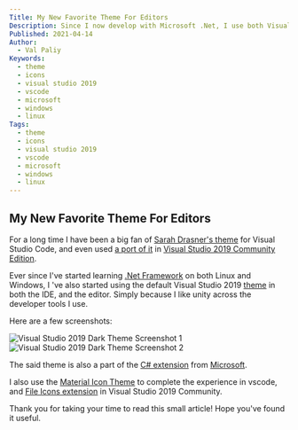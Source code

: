 ```yaml
---
Title: My New Favorite Theme For Editors
Description: Since I now develop with Microsoft .Net, I use both Visual Studio Code and Visual Studio 2019 Community edition, and have a new theme I like using on both.
Published: 2021-04-14
Author:
  - Val Paliy
Keywords:
  - theme
  - icons
  - visual studio 2019
  - vscode
  - microsoft
  - windows
  - linux
Tags:
  - theme
  - icons
  - visual studio 2019
  - vscode
  - microsoft
  - windows
  - linux
---
```


## My New Favorite Theme For Editors

For a long time I have been a big fan of [Sarah Drasner's theme](https://valticus.pro/posts/my-favorite-visual-studio-code-theme) for Visual Studio Code, and even used [a port of it](https://marketplace.visualstudio.com/items?itemName=kaos.nightowl) in [Visual Studio 2019 Community Edition](https://visualstudio.microsoft.com/downloads/).

Ever since I've started learning [.Net Framework](https://dotnet.microsoft.com/download/dotnet-framework) on both Linux and Windows, I 've also started using the default Visual Studio 2019 [theme](https://marketplace.visualstudio.com/items?itemName=kast789.vs-2019-theme) in both the IDE, and the editor. Simply because I like unity across the developer tools I use.

Here are a few screenshots:

<div class='align_center'><img src='/img/vscode-2019-theme1.png' loading='lazy' alt='Visual Studio 2019 Dark Theme Screenshot 1' title='Visual Studio 2019 Dark Theme Screenshot 1' style='height:auto; max-width: 100%; border:none; display:block;' class='align_center'></div>

<div class='align_center'><img src='/img/vscode-2019-theme2.png' loading='lazy' alt='Visual Studio 2019 Dark Theme Screenshot 2' title='Visual Studio 2019 Dark Theme Screenshot 2' style='height:auto; max-width: 100%; border:none; display:block;' class='align_center'></div>

The said theme is also a part of the [C# extension](https://marketplace.visualstudio.com/items?itemName=ms-dotnettools.csharp) from [Microsoft](https://microsoft.com/).

I also use the [Material Icon Theme](https://marketplace.visualstudio.com/items?itemName=PKief.material-icon-theme) to complete the experience in vscode, and [File Icons extension](https://marketplace.visualstudio.com/items?itemName=MadsKristensen.FileIcons) in Visual Studio 2019 Community.

Thank you for taking your time to read this small article! Hope you've found it useful.
